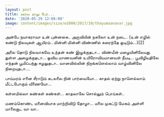 ```yaml
---
layout: post
title: ஊர்ல நாலு பேர்...
date: '2020-05-29 12:08:00'
image: content/images/size/w1000/2017/10/thayumaanavar.jpg
---
```


அன்பே நயாகராவா உன் புன்னகை..
அருவியின் நகலோ உன் நடை..
{உன் எழில் கண்டு நிலவுகள் ஆயிரம்..
மின்னி மின்னி விண்ணில் கரைந்தே ஓடிடும்...}[2]

அலை தொடு நிலவாகவே உந்தன்
கண் இழுக்குதடா...
விண்மீன் மழையினிலேயது துள்ள அழைக்குதடா...
ஓவிய மாணவனின் உயிரோவியமானவள் நீயடி...
பூவிழியதிலே எந்தன் பூமிப்பந்து சுழலுதடா..
வானவில்லின் நிறங்களெல்லாம் வாழ்வினிலே நிறையுதடா....

பாய்மரம் எனை சீராடும் கடலலை நின் பார்வையோ...
காதல் ஏற்று நாளெல்லாம் மீட்டபோகும் வீணையோ...

கள்ளமில்லா கண்கள் கண்கள்...
காதலாலே சொல்லும் பொய்கள்..

மணம்கொண்ட மனைவியாக மாற்றிவிடு தோழா...
மலை முகட்டு மேகம் அள்ளி மாலைசூட வா வா..